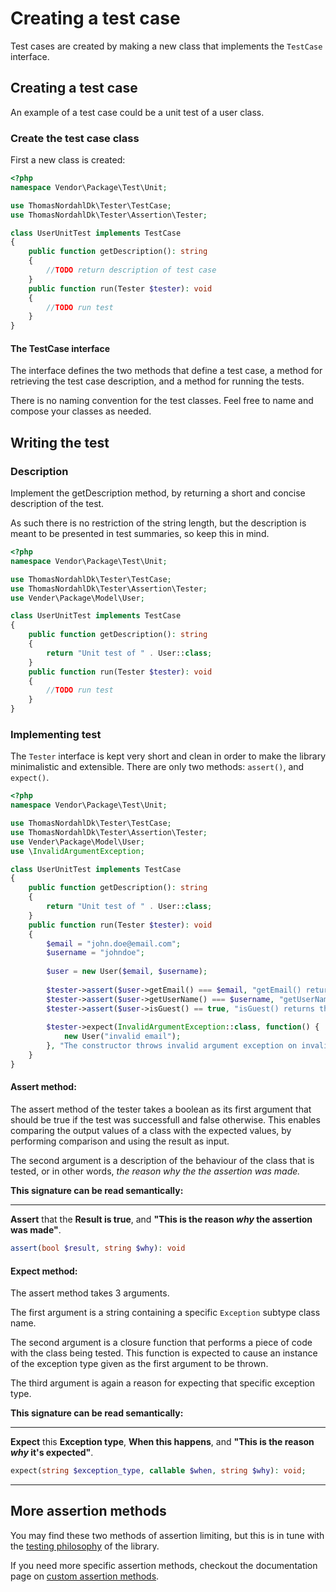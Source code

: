Creating a test case
====================
Test cases are created by making a new class that implements the `TestCase` 
interface.

## Creating a test case
An example of a test case could be a unit test of a user class.

### Create the test case class
First a new class is created:
```php
<?php
namespace Vendor\Package\Test\Unit;

use ThomasNordahlDk\Tester\TestCase;
use ThomasNordahlDk\Tester\Assertion\Tester;

class UserUnitTest implements TestCase
{
    public function getDescription(): string
    {
        //TODO return description of test case
    }
    public function run(Tester $tester): void
    {
        //TODO run test
    }
}
```
#### The TestCase interface
The interface defines the two methods that define a test case, a method for retrieving the test case description, and
a method for running the tests.

There is no naming convention for the test classes. Feel free to name and compose your classes as needed.

## Writing the test
### Description
Implement the getDescription method, by returning a short and concise description of the test.

As such there is no restriction of the string length, but the description is meant to be presented in
test summaries, so keep this in mind.

```php
<?php
namespace Vendor\Package\Test\Unit;

use ThomasNordahlDk\Tester\TestCase;
use ThomasNordahlDk\Tester\Assertion\Tester;
use Vender\Package\Model\User;

class UserUnitTest implements TestCase
{
    public function getDescription(): string
    {
        return "Unit test of " . User::class;
    }
    public function run(Tester $tester): void
    {
        //TODO run test
    }
}
```
### Implementing test
The `Tester` interface is kept very short and clean in order to make the library
minimalistic and extensible. There are only two methods: `assert()`, and `expect()`.

```php
<?php
namespace Vendor\Package\Test\Unit;

use ThomasNordahlDk\Tester\TestCase;
use ThomasNordahlDk\Tester\Assertion\Tester;
use Vender\Package\Model\User;
use \InvalidArgumentException;

class UserUnitTest implements TestCase
{
    public function getDescription(): string
    {
        return "Unit test of " . User::class;
    }
    public function run(Tester $tester): void
    {
        $email = "john.doe@email.com";
        $username = "johndoe";
        
        $user = new User($email, $username);
        
        $tester->assert($user->getEmail() === $email, "getEmail() returns the correct email");
        $tester->assert($user->getUserName() === $username, "getUserName() returns the correct name");
        $tester->assert($user->isGuest() == true, "isGuest() returns thruthy value for new user");
        
        $tester->expect(InvalidArgumentException::class, function() {
            new User("invalid email");
        }, "The constructor throws invalid argument exception on invalid email address");
    }
}
```

#### Assert method:
The assert method of the tester takes a boolean as its first argument that should be true if the test was 
successfull and false otherwise. This enables comparing the output values of a class with the expected 
values, by performing comparison and using the result as input. 

The second argument is a description of the behaviour of the class that is tested, or in other words, 
*the reason why the the assertion was made.*

**This signature can be read semantically:**

---
**Assert** that the **Result is true**, and **"This is the reason *why* the assertion was made"**.

```php
assert(bool $result, string $why): void
```


#### Expect method:
The assert method takes 3 arguments.

The first argument is a string containing a specific `Exception` subtype class name.

The second argument is a closure function that performs a piece of code with the class being tested.
This function is expected to cause an instance of the exception type given as the first argument to be thrown.

The third argument is again a reason for expecting that specific exception type.

**This signature can be read semantically:**

---
**Expect** this **Exception type**, **When this happens**, and **"This is the reason *why* it's expected"**.

```php
expect(string $exception_type, callable $when, string $why): void;
```
---

## More assertion methods
You may find these two methods of assertion limiting, but this is in tune
with the [testing philosophy](testing-philosohpy.md) of the library.

If you need more specific assertion methods, checkout the documentation page
on [custom assertion methods](custom-assertion-methods.md).
